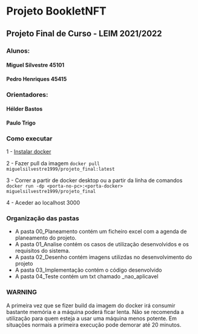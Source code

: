 # Projeto BookletNFT
## Projeto Final de Curso - LEIM 2021/2022
### Alunos:
#### Miguel Silvestre 45101
#### Pedro Henriques 45415
### Orientadores:
#### Hélder Bastos
#### Paulo Trigo

### Como executar
1 - [Instalar docker](https://docs.docker.com/get-docker/)

2 - Fazer pull da imagem `docker pull miguelsilvestre1999/projeto_final:latest`

3 - Correr a partir de docker desktop ou a partir da linha de comandos `docker run -dp <porta-no-pc>:<porta-docker> miguelsilvestre1999/projeto_final`

4 - Aceder ao localhost 3000

### Organização das pastas
- A pasta 00_Planeamento contém um ficheiro excel com a agenda de planeamento do projeto.
- A pasta 01_Analise contém os casos de utilização desenvolvidos e os requisitos do sistema.
- A pasta 02_Desenho contém imagens utilizdas no desenvolvimento do projeto
- A pasta 03_Implementação contém o código desenvolvido
- A pasta 04_Teste contém um txt chamado _nao_aplicavel

### WARNING
A primeira vez que se fizer build da imagem do docker irá consumir bastante memória e a máquina poderá ficar lenta. Não se recomenda a utilização para quem esteja a usar uma máquina menos potente. Em situações normais a primeira execução pode demorar até 20 minutos.
